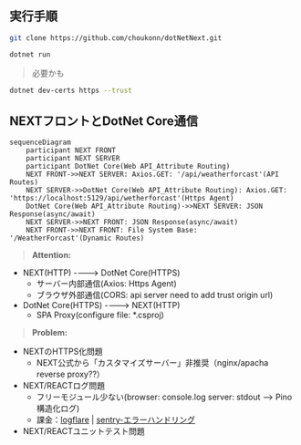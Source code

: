 ## 実行手順

```bash
git clone https://github.com/choukonn/dotNetNext.git
```

```bash
dotnet run
```
> 必要かも
```bash
dotnet dev-certs https --trust
```

## NEXTフロントとDotNet Core通信

```mermaid
sequenceDiagram
    participant NEXT FRONT
    participant NEXT SERVER
    participant DotNet Core(Web API_Attribute Routing)
    NEXT FRONT->>NEXT SERVER: Axios.GET: '/api/weatherforcast'(API Routes)
    NEXT SERVER->>DotNet Core(Web API_Attribute Routing): Axios.GET: 'https://localhost:5129/api/wetherforcast'(Https Agent)
    DotNet Core(Web API_Attribute Routing)->>NEXT SERVER: JSON Response(async/await)
    NEXT SERVER->>NEXT FRONT: JSON Response(async/await)
    NEXT FRONT->>NEXT FRONT: File System Base: '/WeatherForcast'(Dynamic Routes)
```

> **Attention:**

- NEXT(HTTP) ----> DotNet Core(HTTPS)
    - サーバー内部通信(Axios: Https Agent)
    - ブラウザ外部通信(CORS: api server need to add trust origin url)
- DotNet Core(HTTPS) ----> NEXT(HTTP)
    - SPA Proxy(configure file: *.csproj)

> **Problem:**

- NEXTのHTTPS化問題
    - NEXT公式から「カスタマイズサーバー」非推奨（nginx/apacha reverse proxy??）
- NEXT/REACTログ問題
    - フリーモジュール少ない(browser: console.log server: stdout --> Pino構造化ログ)
    - 課金：[logflare](https://logflare.app/pricing)   |  [sentry-エラーハンドリング](https://sentry.io/pricing/)
- NEXT/REACTユニットテスト問題
